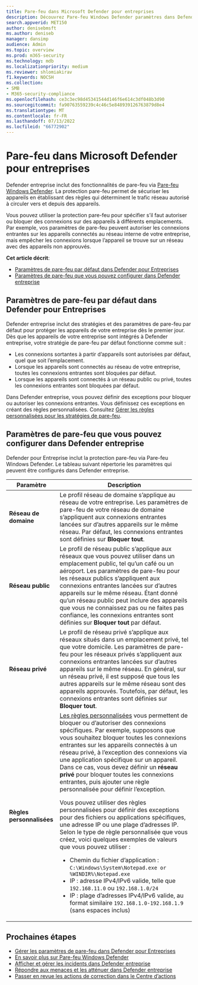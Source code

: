 ```yaml
---
title: Pare-feu dans Microsoft Defender pour entreprises
description: Découvrez Pare-feu Windows Defender paramètres dans Defender entreprise. Le pare-feu peut empêcher le trafic réseau indésirable de transiter vers vos appareils d’entreprise.
search.appverid: MET150
author: denisebmsft
ms.author: deniseb
manager: dansimp
audience: Admin
ms.topic: overview
ms.prod: m365-security
ms.technology: mdb
ms.localizationpriority: medium
ms.reviewer: shlomiakirav
f1.keywords: NOCSH
ms.collection:
- SMB
- M365-security-compliance
ms.openlocfilehash: ce3c3ec98d45341544d146f6e614c3df048b3d90
ms.sourcegitcommit: fa90763559239c4c46c5e848939126763879d8e4
ms.translationtype: MT
ms.contentlocale: fr-FR
ms.lasthandoff: 07/13/2022
ms.locfileid: "66772902"
---
```

# <a name="firewall-in-microsoft-defender-for-business"></a>Pare-feu dans Microsoft Defender pour entreprises

Defender entreprise inclut des fonctionnalités de pare-feu via [Pare-feu Windows Defender](/windows/security/threat-protection/windows-firewall/windows-firewall-with-advanced-security). La protection pare-feu permet de sécuriser les appareils en établissant des règles qui déterminent le trafic réseau autorisé à circuler vers et depuis des appareils.

Vous pouvez utiliser la protection pare-feu pour spécifier s’il faut autoriser ou bloquer des connexions sur des appareils à différents emplacements. Par exemple, vos paramètres de pare-feu peuvent autoriser les connexions entrantes sur les appareils connectés au réseau interne de votre entreprise, mais empêcher les connexions lorsque l’appareil se trouve sur un réseau avec des appareils non approuvés.

**Cet article décrit**:

- [Paramètres de pare-feu par défaut dans Defender pour Entreprises](#default-firewall-settings-in-defender-for-business)
- [Paramètres de pare-feu que vous pouvez configurer dans Defender entreprise](#firewall-settings-you-can-configure-in-defender-for-business)


## <a name="default-firewall-settings-in-defender-for-business"></a>Paramètres de pare-feu par défaut dans Defender pour Entreprises

Defender entreprise inclut des stratégies et des paramètres de pare-feu par défaut pour protéger les appareils de votre entreprise dès le premier jour. Dès que les appareils de votre entreprise sont intégrés à Defender entreprise, votre stratégie de pare-feu par défaut fonctionne comme suit :

- Les connexions sortantes à partir d’appareils sont autorisées par défaut, quel que soit l’emplacement.
- Lorsque les appareils sont connectés au réseau de votre entreprise, toutes les connexions entrantes sont bloquées par défaut.
- Lorsque les appareils sont connectés à un réseau public ou privé, toutes les connexions entrantes sont bloquées par défaut.

Dans Defender entreprise, vous pouvez définir des exceptions pour bloquer ou autoriser les connexions entrantes. Vous définissez ces exceptions en créant des règles personnalisées. Consultez [Gérer les règles personnalisées pour les stratégies de pare-feu](mdb-custom-rules-firewall.md).

## <a name="firewall-settings-you-can-configure-in-defender-for-business"></a>Paramètres de pare-feu que vous pouvez configurer dans Defender entreprise

Defender pour Entreprise inclut la protection pare-feu via Pare-feu Windows Defender. Le tableau suivant répertorie les paramètres qui peuvent être configurés dans Defender entreprise.

| Paramètre | Description |
|--|--|
| **Réseau de domaine** | Le profil réseau de domaine s’applique au réseau de votre entreprise. Les paramètres de pare-feu de votre réseau de domaine s’appliquent aux connexions entrantes lancées sur d’autres appareils sur le même réseau. Par défaut, les connexions entrantes sont définies sur **Bloquer tout**.  |
| **Réseau public** | Le profil de réseau public s’applique aux réseaux que vous pouvez utiliser dans un emplacement public, tel qu’un café ou un aéroport. Les paramètres de pare-feu pour les réseaux publics s’appliquent aux connexions entrantes lancées sur d’autres appareils sur le même réseau. Étant donné qu’un réseau public peut inclure des appareils que vous ne connaissez pas ou ne faites pas confiance, les connexions entrantes sont définies sur **Bloquer tout** par défaut.  |
| **Réseau privé** | Le profil de réseau privé s’applique aux réseaux situés dans un emplacement privé, tel que votre domicile. Les paramètres de pare-feu pour les réseaux privés s’appliquent aux connexions entrantes lancées sur d’autres appareils sur le même réseau. En général, sur un réseau privé, il est supposé que tous les autres appareils sur le même réseau sont des appareils approuvés. Toutefois, par défaut, les connexions entrantes sont définies sur **Bloquer tout**. |
| **Règles personnalisées** | [Les règles personnalisées](mdb-custom-rules-firewall.md) vous permettent de bloquer ou d’autoriser des connexions spécifiques. Par exemple, supposons que vous souhaitez bloquer toutes les connexions entrantes sur les appareils connectés à un réseau privé, à l’exception des connexions via une application spécifique sur un appareil. Dans ce cas, vous devez définir un **réseau privé** pour bloquer toutes les connexions entrantes, puis ajouter une règle personnalisée pour définir l’exception. <p>Vous pouvez utiliser des règles personnalisées pour définir des exceptions pour des fichiers ou applications spécifiques, une adresse IP ou une plage d’adresses IP. Selon le type de règle personnalisée que vous créez, voici quelques exemples de valeurs que vous pouvez utiliser :<ul><li>Chemin du fichier d’application : `C:\Windows\System\Notepad.exe or %WINDIR%\Notepad.exe`</li><li>IP : adresse IPv4/IPv6 valide, telle que `192.168.11.0` ou `192.168.1.0/24`</li><li>IP : plage d’adresses IPv4/IPv6 valide, au format similaire `192.168.1.0-192.168.1.9` (sans espaces inclus)</li></ul> |

## <a name="next-steps"></a>Prochaines étapes

- [Gérer les paramètres de pare-feu dans Defender pour Entreprises](mdb-custom-rules-firewall.md)
- [En savoir plus sur Pare-feu Windows Defender](/windows/security/threat-protection/windows-firewall/windows-firewall-with-advanced-security)
- [Afficher et gérer les incidents dans Defender entreprise](mdb-view-manage-incidents.md)
- [Répondre aux menaces et les atténuer dans Defender entreprise](mdb-respond-mitigate-threats.md)
- [Passer en revue les actions de correction dans le Centre d’actions](mdb-review-remediation-actions.md)